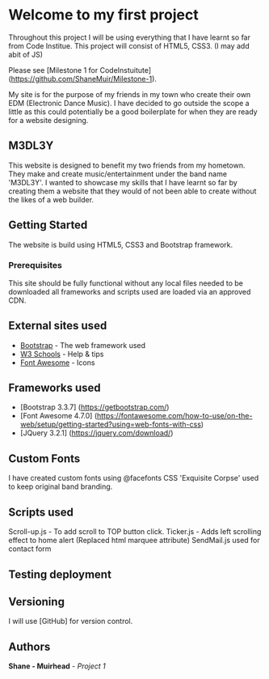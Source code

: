# Welcome to my first project

Throughout this project I will be using everything that I have learnt so far from Code Institue. This project will consist of HTML5, CSS3. (I may add abit of JS)

Please see [Milestone 1 for CodeInstuitute] (https://github.com/ShaneMuir/Milestone-1).

My site is for the purpose of my friends in my town who create their own EDM (Electronic Dance Music). I have decided to go outside the scope a little 
as this could potentially be a good boilerplate for when they are ready for a website designing.

## M3DL3Y

This website is designed to benefit my two friends from my hometown. They make and create music/entertainment under the band name 'M3DL3Y'. I wanted to showcase my 
skills that I have learnt so far by creating them a website that they would of not been able to create without the likes of a web builder. 

## Getting Started

The website is build using HTML5, CSS3 and Bootstrap framework.   

### Prerequisites

This site should be fully functional without any local files needed to be downloaded all frameworks and scripts used are loaded via an approved CDN. 

## External sites used 

* [Bootstrap](https://getbootstrap.com/docs/4.1/getting-started/introduction/) - The web framework used
* [W3 Schools](https://www.w3schools.com/html/default.asp) - Help & tips
* [Font Awesome](https://www.bootstrapcdn.com/fontawesome/) - Icons


## Frameworks used 

* [Bootstrap 3.3.7] (https://getbootstrap.com/)
* [Font Awesome 4.7.0] (https://fontawesome.com/how-to-use/on-the-web/setup/getting-started?using=web-fonts-with-css)
* [JQuery 3.2.1] (https://jquery.com/download/)

## Custom Fonts 

I have created custom fonts using @facefonts CSS 'Exquisite Corpse' used to keep original band branding.

## Scripts used

Scroll-up.js - To add scroll to TOP button click. 
Ticker.js - Adds left scrolling effect to home alert (Replaced html marquee attribute)
SendMail.js used for contact form 

## Testing deployment



## Versioning

I will use [GitHub] for version control.

## Authors

**Shane - Muirhead** - *Project 1* 
